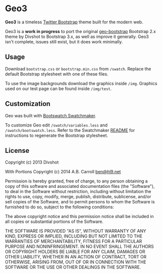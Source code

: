 # Geo3

**Geo3** is a timeless [Twitter Bootstrap](http://twitter.github.com/bootstrap) theme built for the modern web.

Geo3 is a **work in progress** to port the original [geo-bootstrap](https://github.com/divshot/geo-bootstrap) Bootstrap 2.x theme by Divshot to Bootstrap 3.x, as well as improve it generally.  Geo3 isn't complete, issues still exist, but it does work minimally.

## Usage

Download `bootstrap.css` or `bootstrap.min.css` from `/swatch`. Replace the default Bootstrap stylesheet with one of these files.

To use the image backgrounds download the graphics inside `/img`. Graphics used on our test page can be found inside `/img/test`.

## Customization

Geo was built with [Bootswatch Swatchmaker](https://github.com/thomaspark/bootswatch/tree/gh-pages/swatchmaker).

To customize Geo edit `/swatch/variables.less` and `/swatch/bootswatch.less`. Refer to the Swatchmaker [README](https://github.com/thomaspark/bootswatch/tree/gh-pages/swatchmaker) for instructions to regenerate the Bootstrap stylesheet.

## License

Copyright (c) 2013 Divshot

With Portions Copyright (c) 2014 A.B. Carroll <ben@hl9.net>

Permission is hereby granted, free of charge, to any person obtaining a copy of this software and associated documentation files (the "Software"), to deal in the Software without restriction, including without limitation the rights to use, copy, modify, merge, publish, distribute, sublicense, and/or sell copies of the Software, and to permit persons to whom the Software is furnished to do so, subject to the following conditions:

The above copyright notice and this permission notice shall be included in all copies or substantial portions of the Software.

THE SOFTWARE IS PROVIDED "AS IS", WITHOUT WARRANTY OF ANY KIND, EXPRESS OR IMPLIED, INCLUDING BUT NOT LIMITED TO THE WARRANTIES OF MERCHANTABILITY, FITNESS FOR A PARTICULAR PURPOSE AND NONINFRINGEMENT. IN NO EVENT SHALL THE AUTHORS OR COPYRIGHT HOLDERS BE LIABLE FOR ANY CLAIM, DAMAGES OR OTHER LIABILITY, WHETHER IN AN ACTION OF CONTRACT, TORT OR OTHERWISE, ARISING FROM, OUT OF OR IN CONNECTION WITH THE SOFTWARE OR THE USE OR OTHER DEALINGS IN THE SOFTWARE.
